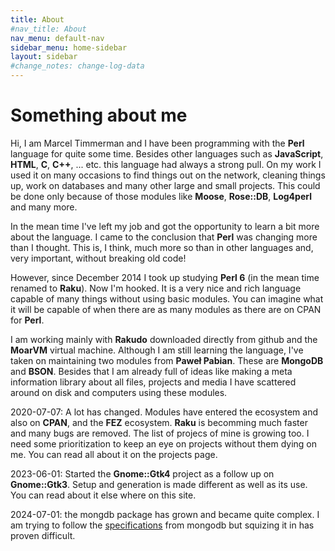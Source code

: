 ```yaml
---
title: About
#nav_title: About
nav_menu: default-nav
sidebar_menu: home-sidebar
layout: sidebar
#change_notes: change-log-data
---
```


# Something about me

Hi, I am Marcel Timmerman and I have been programming with the **Perl** language for quite some time. Besides other languages such as **JavaScript**, **HTML**, **C**, **C++**, ... etc. this language had always a strong pull. On my work I used it on many occasions to find things out on the network, cleaning things up, work on databases and many other large and small projects. This could be done only because of those modules like **Moose**, **Rose::DB**, **Log4perl** and many more.

In the mean time I've left my job and got the opportunity to learn a bit more about the language. I came to the conclusion that **Perl** was changing more than I thought. This is, I think, much more so than in other languages and, very important, without breaking old code!

However, since December 2014 I took up studying **Perl 6** (in the mean time renamed to **Raku**). Now I'm hooked. It is a very nice and rich language capable of many things without using basic modules. You can imagine what it will be capable of when there are as many modules as there are on CPAN for **Perl**.

I am working mainly with **Rakudo** downloaded directly from github and the **MoarVM** virtual machine. Although I am still learning the language, I've taken on maintaining two modules from **Paweł Pabian**. These are **MongoDB** and **BSON**. Besides that I am already full of ideas like making a meta information library about all files, projects and media I have scattered around on disk and computers using these modules.

2020-07-07: A lot has changed. Modules have entered the ecosystem and also on **CPAN**, and the **FEZ** ecosystem. **Raku** is becomming much faster and many bugs are removed. The list of projecs of mine is growing too. I need some prioritization to keep an eye on projects without them dying on me. You can read all about it on the projects page.

2023-06-01: Started the **Gnome::Gtk4** project as a follow up on **Gnome::Gtk3**. Setup and generation is made different as well as its use. You can read about it else where on this site.

2024-07-01: the mongdb package has grown and became quite complex. I am trying to follow the [specifications](https://github.com/mongodb/specifications/blob/master/source) from mongodb but squizing it in has proven difficult.
